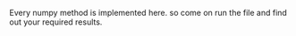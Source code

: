 Every numpy method is implemented here. so come on run the file and find out your required results.
